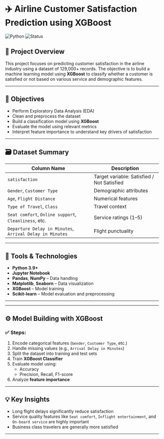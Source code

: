 # ✈️ Airline Customer Satisfaction Prediction using XGBoost

![Python](https://img.shields.io/badge/Python-3.9-blue)
![Status](https://img.shields.io/badge/Project-Active-brightgreen)

## 📌 Project Overview

This project focuses on predicting customer satisfaction in the airline industry using a dataset of 129,000+ records. The objective is to build a machine learning model using **XGBoost** to classify whether a customer is satisfied or not based on various service and demographic features.

---

## 🎯 Objectives

- Perform Exploratory Data Analysis (EDA)
- Clean and preprocess the dataset
- Build a classification model using **XGBoost**
- Evaluate the model using relevant metrics
- Interpret feature importance to understand key drivers of satisfaction

---

## 🗃️ Dataset Summary

| Column Name                         | Description                              |
|------------------------------------|------------------------------------------|
| `satisfaction`                     | Target variable: Satisfied / Not Satisfied |
| `Gender`, `Customer Type`          | Demographic attributes                   |
| `Age`, `Flight Distance`           | Numerical features                       |
| `Type of Travel`, `Class`          | Travel context                           |
| `Seat comfort`, `Online support`, `Cleanliness`, etc. | Service ratings (1–5) |
| `Departure Delay in Minutes`, `Arrival Delay in Minutes` | Flight punctuality |

---

## 🔧 Tools & Technologies

- **Python 3.9+**
- **Jupyter Notebook**
- **Pandas**, **NumPy** – Data handling
- **Matplotlib**, **Seaborn** – Data visualization
- **XGBoost** – Model training
- **Scikit-learn** – Model evaluation and preprocessing

---


---

## ⚙️ Model Building with XGBoost

### ✅ Steps:

1. Encode categorical features (`Gender`, `Customer Type`, etc.)
2. Handle missing values (e.g., `Arrival Delay in Minutes`)
3. Split the dataset into training and test sets
4. Train **XGBoost Classifier**
5. Evaluate model using:
   - Accuracy
   - Precision, Recall, F1-score
6. Analyze **feature importance**

---

## 💡 Key Insights

- Long flight delays significantly reduce satisfaction
- Service quality features like `Seat comfort`, `Inflight entertainment`, and `On-board service` are highly important
- Business class travelers are generally more satisfied

---


